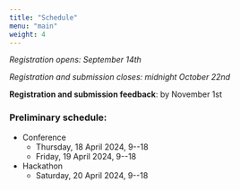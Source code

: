 ```yaml
---
title: "Schedule"
menu: "main"
weight: 4
---
```


*Registration opens: September 14th*

*Registration and submission closes: midnight October 22nd*

**Registration and submission feedback**: by November 1st

### Preliminary schedule:

- Conference
  - Thursday, 18 April 2024, 9--18
  - Friday, 19 April 2024, 9--18
- Hackathon
  - Saturday, 20 April 2024, 9--18

